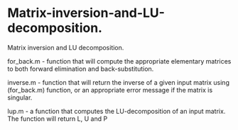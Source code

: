 # Matrix-inversion-and-LU-decomposition.
Matrix inversion and LU decomposition.


for_back.m - function that will compute the appropriate elementary matrices to both forward elimination and back-substitution.

inverse.m -  function that will return the inverse of a given input matrix using (for_back.m) function, or
              an appropriate error message if the matrix is singular.
              
lup.m - a function that computes the LU-decomposition of an input matrix. The function will return L, U and P
